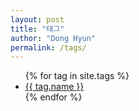 ```yaml
---
layout: post
title: "태그"
author: "Dong Hyun"
permalink: /tags/
---
```


<ul>
    {% for tag in site.tags %}
    <li><a href="{{ tag.url }}">{{ tag.name }}</a></li>
    {% endfor %}
</ul>